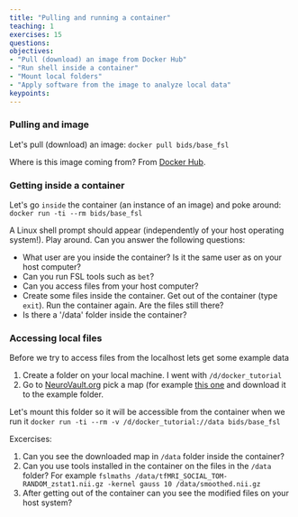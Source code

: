 ```yaml
---
title: "Pulling and running a container"
teaching: 1
exercises: 15
questions:
objectives:
- "Pull (download) an image from Docker Hub"
- "Run shell inside a container"
- "Mount local folders"
- "Apply software from the image to analyze local data"
keypoints:
---
```


### Pulling and image
Let's pull (download) an image:
`docker pull bids/base_fsl`

Where is this image coming from? From [Docker Hub](https://hub.docker.com/r/bids/base_fsl/).

### Getting inside a container
Let's go `inside` the container (an instance of an image) and poke around:
`docker run -ti --rm bids/base_fsl`

A Linux shell prompt should appear (independently of your host operating system!). Play around. Can you answer the following questions:
- What user are you inside the container? Is it the same user as on your host computer?
- Can you run FSL tools such as `bet`?
- Can you access files from your host computer?
- Create some files inside the container. Get out of the container (type `exit`). Run the container again. Are the files still there?
- Is there a '/data' folder inside the container?

### Accessing local files

Before we try to access files from the localhost lets get some example data
1. Create a folder on your local machine. I went with `/d/docker_tutorial`
2. Go to [NeuroVault.org](http://neurovault.org) pick a map (for example [this one](http://neurovault.org/media/images/457/tfMRI_SOCIAL_TOM-RANDOM_zstat1.nii.gz) and download it to the example folder.

Let's mount this folder so it will be accessible from the container when we run it
`docker run -ti --rm -v /d/docker_tutorial://data bids/base_fsl`

Excercises:
1. Can you see the downloaded map in `/data` folder inside the container?
2. Can you use tools installed in the container on the files in the `/data` folder? For example `fslmaths /data/tfMRI_SOCIAL_TOM-RANDOM_zstat1.nii.gz -kernel gauss 10 /data/smoothed.nii.gz`
3. After getting out of the container can you see the modified files on your host system?

